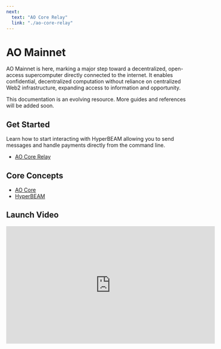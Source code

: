 ```yaml
---
next:
  text: "AO Core Relay"
  link: "./ao-core-relay"
---
```


# AO Mainnet

AO Mainnet is here, marking a major step toward a decentralized, open-access supercomputer directly connected to the internet. It enables confidential, decentralized computation without reliance on centralized Web2 infrastructure, expanding access to information and opportunity.

This documentation is an evolving resource. More guides and references will be added soon.

## Get Started

Learn how to start interacting with HyperBEAM allowing you to send messages and handle payments directly from the command line.

- [AO Core Relay](ao-core-relay)

## Core Concepts

- [AO Core](/concepts/ao-core)
- [HyperBEAM](/concepts/hyperbeam)

## Launch Video

<iframe width="560" height="315" src="https://www.youtube.com/embed/3LxPt0EuFvU?si=Uf7QtUgj5twWJtNd" title="YouTube video player" frameborder="0" allow="accelerometer; autoplay; clipboard-write; encrypted-media; gyroscope; picture-in-picture; web-share" referrerpolicy="strict-origin-when-cross-origin" allowfullscreen></iframe>
